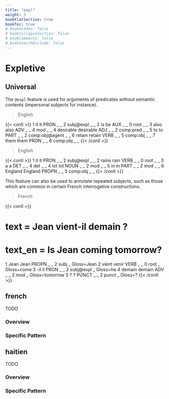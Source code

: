 ```yaml
---
title: "expl"
weight: 3
bookFlatSection: true
bookToc: true
# bookHidden: false
# bookCollapseSection: false
# bookComments: false
# bookSearchExclude: false
---
```

# Expletive

## Universal 

The `@expl` feature is used for arguments of predicates without semantic contents (impersonal subjects for instance).

> English

{{< conll >}}
1	it	it	PRON	_	_	2	subj@expl	_	_
2	is	be	AUX	_	_	0	root	_	_
3	also	also	ADV	_	_	4	mod	_	_
4	desirable	desirable	ADJ	_	_	2	comp:pred	_	_
5	to	to	PART	_	_	2	comp:obj@agent	_	_
6	retain	retain	VERB	_	_	5	comp:obj	_	_
7	them	them	PRON	_	_	6	comp:obj	_	_
{{< /conll >}}

> English

{{< conll >}}
1	it	it	PRON	_	_	2	subj@expl	_	_
2	rains	rain	VERB	_	_	0	root	_	_
3	a	a	DET	_	_	4	det	_	_
4	lot	lot	NOUN	_	_	2	mod	_	_
5	in	in	PART	_	_	2	mod	_	_
6	England	England	PROPN	_	_	5	comp:obj	_	_
{{< /conll >}}


This feature can also be used to annotate repeated subjects, such as those which are common in certain French interrogative constructions.

> French 

{{< conll >}}
# text = Jean vient-il demain ?
# text_en = Is Jean coming tomorrow?
1	Jean	Jean	PROPN	_	_	2	subj	_	Gloss=Jean
2	vient	venir	VERB	_	_	0	root	_	Gloss=come
3	-il	il	PRON	_	_	2	subj@expl	_	Gloss=he
4	demain	demain	ADV	_	_	2	mod	_	Gloss=tomorrow
5	?	?	PUNCT	_	_	2	punct	_	Gloss=?
{{< /conll >}}








## french

TODO
### Overview

### Specific Pattern




## haitien

TODO
### Overview

### Specific Pattern


